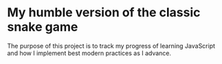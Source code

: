 # My humble version of the classic snake game
The purpose of this project is to track my progress of learning JavaScript and how I implement best modern practices as I advance.
